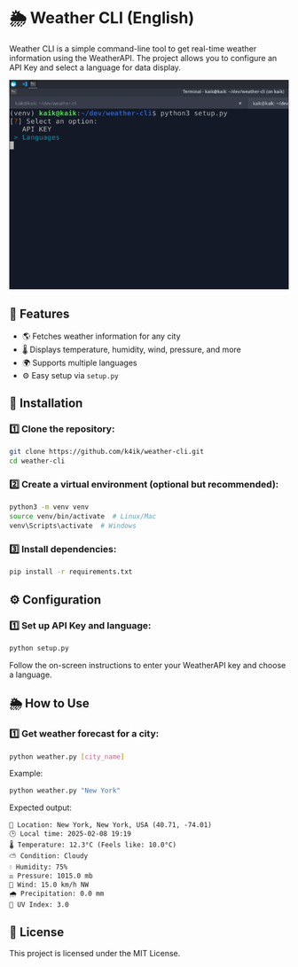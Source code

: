 # 🌦️ Weather CLI (English)

Weather CLI is a simple command-line tool to get real-time weather information using the WeatherAPI. The project allows you to configure an API Key and select a language for data display.

![Demo](demo.gif)

## 📌 Features
- 🌎 Fetches weather information for any city
- 🌡️ Displays temperature, humidity, wind, pressure, and more
- 🌍 Supports multiple languages
- ⚙️ Easy setup via `setup.py`

## 🚀 Installation

### 1️⃣ Clone the repository:
```sh
git clone https://github.com/k4ik/weather-cli.git
cd weather-cli
```

### 2️⃣ Create a virtual environment (optional but recommended):
```sh
python3 -m venv venv
source venv/bin/activate  # Linux/Mac
venv\Scripts\activate  # Windows
```

### 3️⃣ Install dependencies:
```sh
pip install -r requirements.txt
```

## ⚙️ Configuration
### 1️⃣ Set up API Key and language:
```sh
python setup.py
```
Follow the on-screen instructions to enter your WeatherAPI key and choose a language.

## 🌦️ How to Use
### 1️⃣ Get weather forecast for a city:
```sh
python weather.py [city_name]
```
Example:
```sh
python weather.py "New York"
```
Expected output:
```
📍 Location: New York, New York, USA (40.71, -74.01)
🕒 Local time: 2025-02-08 19:19
🌡️ Temperature: 12.3°C (Feels like: 10.0°C)
⛅ Condition: Cloudy
💧 Humidity: 75%
⚖️ Pressure: 1015.0 mb
💨 Wind: 15.0 km/h NW
🌧️ Precipitation: 0.0 mm
🔆 UV Index: 3.0
```

## 📜 License
This project is licensed under the MIT License.

